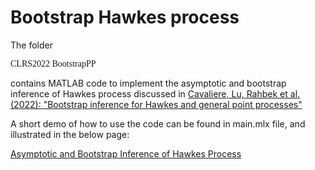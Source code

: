 # Bootstrap Hawkes process

The folder <p style="font-family:verdana">CLRS2022 BootstrapPP</p> contains MATLAB code to implement the asymptotic and bootstrap inference of Hawkes process discussed in 
<a href="https://protect-au.mimecast.com/s/VePMC1WLPxcpMZK08cp0GI9?domain=authors.elsevier.com">Cavaliere, Lu, Rahbek et al. (2022): "Bootstrap inference for Hawkes and general point processes"</a>

A short demo of how to use the code can be found in main.mlx file, and illustrated in the below page:

<a href="https://sites.google.com/view/luye/clrs-2022-illustration">Asymptotic and Bootstrap Inference of Hawkes Process</a>


